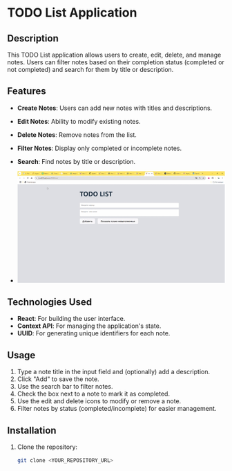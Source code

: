# TODO List Application

## Description
This TODO List application allows users to create, edit, delete, and manage notes. Users can filter notes based on their completion status (completed or not completed) and search for them by title or description.

## Features
- **Create Notes**: Users can add new notes with titles and descriptions.
- **Edit Notes**: Ability to modify existing notes.
- **Delete Notes**: Remove notes from the list.
- **Filter Notes**: Display only completed or incomplete notes.
- **Search**: Find notes by title or description.

- ![Alt text](  https://github.com/Lera4576/TODOList/blob/main/todo.gif?raw=true)

## Technologies Used
- **React**: For building the user interface.
- **Context API**: For managing the application's state.
- **UUID**: For generating unique identifiers for each note.

## Usage
1. Type a note title in the input field and (optionally) add a description.
2. Click "Add" to save the note.
3. Use the search bar to filter notes.
4. Check the box next to a note to mark it as completed.
5. Use the edit and delete icons to modify or remove a note.
6. Filter notes by status (completed/incomplete) for easier management.

## Installation
1. Clone the repository:
   ```bash
   git clone <YOUR_REPOSITORY_URL>
